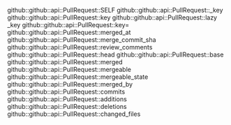 github::github::api::PullRequest::SELF
github::github::api::PullRequest::_key
github::github::api::PullRequest::key
github::github::api::PullRequest::lazy _key
github::github::api::PullRequest::key=
github::github::api::PullRequest::merged_at
github::github::api::PullRequest::merge_commit_sha
github::github::api::PullRequest::review_comments
github::github::api::PullRequest::head
github::github::api::PullRequest::base
github::github::api::PullRequest::merged
github::github::api::PullRequest::mergeable
github::github::api::PullRequest::mergeable_state
github::github::api::PullRequest::merged_by
github::github::api::PullRequest::commits
github::github::api::PullRequest::additions
github::github::api::PullRequest::deletions
github::github::api::PullRequest::changed_files